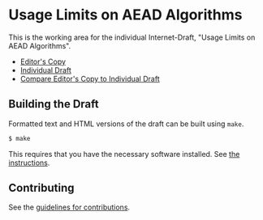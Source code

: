# Usage Limits on AEAD Algorithms

This is the working area for the individual Internet-Draft, "Usage Limits on AEAD Algorithms".

* [Editor's Copy](https://cfrg.github.io/draft-irtf-cfrg-aead-limits/#go.draft-irtf-cfrg-aead-limits.html)
* [Individual Draft](https://tools.ietf.org/html/draft-irtf-cfrg-aead-limits)
* [Compare Editor's Copy to Individual Draft](https://cfrg.github.io/draft-irtf-cfrg-aead-limits/#go.draft-irtf-cfrg-aead-limits.diff)

## Building the Draft

Formatted text and HTML versions of the draft can be built using `make`.

```sh
$ make
```

This requires that you have the necessary software installed.  See
[the instructions](https://github.com/martinthomson/i-d-template/blob/master/doc/SETUP.md).


## Contributing

See the
[guidelines for contributions](https://github.com/cfrg/draft-irtf-cfrg-aead-limits/blob/master/CONTRIBUTING.md).
